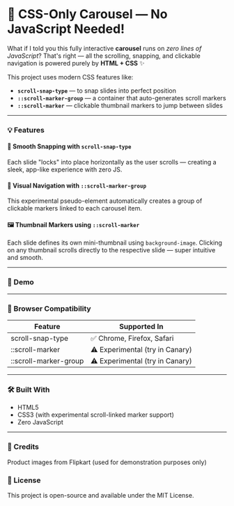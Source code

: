 # 🎠 CSS-Only Carousel — No JavaScript Needed!

What if I told you this fully interactive **carousel** runs on *zero lines of JavaScript*? That's right — all the scrolling, snapping, and clickable navigation is powered purely by **HTML + CSS** ✨

This project uses modern CSS features like:

- **`scroll-snap-type`** — to snap slides into perfect position
- **`::scroll-marker-group`** — a container that auto-generates scroll markers
- **`::scroll-marker`** — clickable thumbnail markers to jump between slides

---

### 💡 Features

#### 🔁 Smooth Snapping with `scroll-snap-type`
Each slide "locks" into place horizontally as the user scrolls — creating a sleek, app-like experience with zero JS.

#### 🎯 Visual Navigation with `::scroll-marker-group`
This experimental pseudo-element automatically creates a group of clickable markers linked to each carousel item.

#### 🖼️ Thumbnail Markers using `::scroll-marker`
Each slide defines its own mini-thumbnail using `background-image`. Clicking on any thumbnail scrolls directly to the respective slide — super intuitive and smooth.

---

### 📸 Demo

[](https://github-production-user-asset-6210df.s3.amazonaws.com/58190404/432664595-de4fca3e-a37f-4ade-b026-d54b038e5a4c.mp4?X-Amz-Algorithm=AWS4-HMAC-SHA256&X-Amz-Credential=AKIAVCODYLSA53PQK4ZA%2F20250411%2Fus-east-1%2Fs3%2Faws4_request&X-Amz-Date=20250411T082017Z&X-Amz-Expires=300&X-Amz-Signature=e5185a8f1308ba251b4c0866566cd612493527d4af57d3865f8fb7f71cc431cb&X-Amz-SignedHeaders=host)

---

### 🧪 Browser Compatibility

| Feature	| Supported In |
| --- | --- |
| scroll-snap-type	| ✅ Chrome, Firefox, Safari |
| ::scroll-marker	| ⚠️ Experimental (try in Canary) |
| ::scroll-marker-group	| ⚠️ Experimental (try in Canary) |

---

### 🛠️ Built With

* HTML5
* CSS3 (with experimental scroll-linked marker support)
* Zero JavaScript

---

### 📎 Credits

Product images from Flipkart (used for demonstration purposes only)

### 📄 License

This project is open-source and available under the MIT License.
